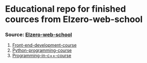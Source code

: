 # Educational repo for finished cources from Elzero-web-school
### Source: [Elzero-web-school](https://elzero.org/)

1. [Front-end-development-course](https://github.com/Mahmoud-Samy-Creator/Elzero-Web-School/tree/main/Front_end_dev)
2. [Python-programming-course](https://github.com/Mahmoud-Samy-Creator/Elzero-Web-School/tree/main/Python_programming)
3. [Programming-in-c++-course](https://github.com/Mahmoud-Samy-Creator/Elzero-Web-School/tree/main/Programming_c%2B%2B)
